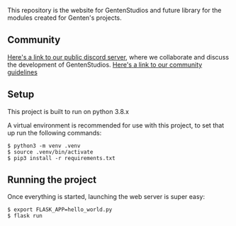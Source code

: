 This repository is the website for GentenStudios and future library for the 
modules created for Genten's projects.

## Community
[Here's a link to our public discord server](https://discord.gg/XRttqAm), where we collaborate and discuss the development of GentenStudios.
[Here's a link to our community guidelines](./CODE_OF_CONDUCT.md)

## Setup
This project is built to run on python 3.8.x

A virtual environment is recommended for use with this project, to set that up
run the following commands:

````
$ python3 -m venv .venv
$ source .venv/bin/activate
$ pip3 install -r requirements.txt
````

## Running the project
Once everything is started, launching the web server is super easy:

````
$ export FLASK_APP=hello_world.py
$ flask run
````
